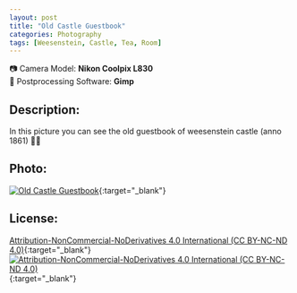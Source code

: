 ```yaml
---
layout: post
title: "Old Castle Guestbook"
categories: Photography
tags: [Weesenstein, Castle, Tea, Room]
---
```

📷 Camera Model: **Nikon Coolpix L830**<br />
💾 Postprocessing Software: **Gimp**
## Description:
In this picture you can see the old guestbook of weesenstein castle (anno 1861) 📖🔖
## Photo:
[![Old Castle Guestbook](https://live.staticflickr.com/65535/51892449516_46604f1e59_c_d.jpg)](https://www.flickr.com/photos/mike_ravenblack/51892449516){:target="_blank"}
## License:
[Attribution-NonCommercial-NoDerivatives 4.0 International (CC BY-NC-ND 4.0)](https://creativecommons.org/licenses/by-nc-nd/4.0/){:target="_blank"} \
[![Attribution-NonCommercial-NoDerivatives 4.0 International (CC BY-NC-ND 4.0)](https://i.creativecommons.org/l/by-nc-nd/4.0/88x31.png)](http://creativecommons.org/licenses/by-nc-nd/4.0/){:target="_blank"}